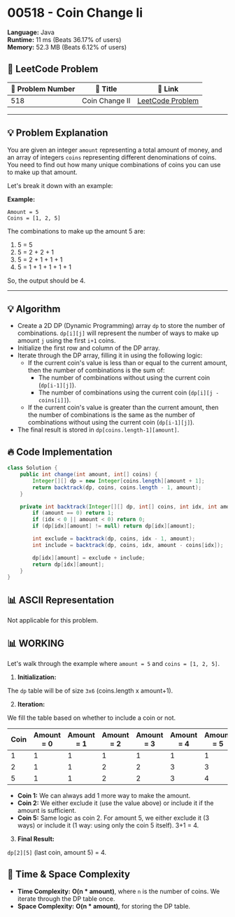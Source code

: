 # 00518 - Coin Change Ii
    
**Language:** Java  
**Runtime:** 11 ms (Beats 36.17% of users)  
**Memory:** 52.3 MB (Beats 6.12% of users)  

## 📝 **LeetCode Problem**
| 🔢 Problem Number | 📌 Title | 🔗 Link |
|------------------|--------------------------|--------------------------|
| 518 | Coin Change II | [LeetCode Problem](https://leetcode.com/problems/coin-change-ii/) |

---

## 💡 **Problem Explanation**

You are given an integer `amount` representing a total amount of money, and an array of integers `coins` representing different denominations of coins. You need to find out how many unique combinations of coins you can use to make up that amount.

Let's break it down with an example:

**Example:**

```
Amount = 5
Coins = [1, 2, 5]
```

The combinations to make up the amount 5 are:

1.  5 = 5
2.  5 = 2 + 2 + 1
3.  5 = 2 + 1 + 1 + 1
4.  5 = 1 + 1 + 1 + 1 + 1

So, the output should be 4.

---

## 💡 **Algorithm**

*   Create a 2D DP (Dynamic Programming) array `dp` to store the number of combinations. `dp[i][j]` will represent the number of ways to make up amount `j` using the first `i+1` coins.
*   Initialize the first row and column of the DP array.
*   Iterate through the DP array, filling it in using the following logic:
    *   If the current coin's value is less than or equal to the current amount, then the number of combinations is the sum of:
        *   The number of combinations without using the current coin (`dp[i-1][j]`).
        *   The number of combinations using the current coin (`dp[i][j - coins[i]]`).
    *   If the current coin's value is greater than the current amount, then the number of combinations is the same as the number of combinations without using the current coin (`dp[i-1][j]`).
*   The final result is stored in `dp[coins.length-1][amount]`.

## 🔥 **Code Implementation**

```java
class Solution {
    public int change(int amount, int[] coins) {
        Integer[][] dp = new Integer[coins.length][amount + 1];
        return backtrack(dp, coins, coins.length - 1, amount);
    }

    private int backtrack(Integer[][] dp, int[] coins, int idx, int amount) {
        if (amount == 0) return 1;
        if (idx < 0 || amount < 0) return 0;
        if (dp[idx][amount] != null) return dp[idx][amount];

        int exclude = backtrack(dp, coins, idx - 1, amount);
        int include = backtrack(dp, coins, idx, amount - coins[idx]);

        dp[idx][amount] = exclude + include;
        return dp[idx][amount];
    }
}
```

## 📊 **ASCII Representation**

Not applicable for this problem.

## 📊 **WORKING**

Let's walk through the example where `amount = 5` and `coins = [1, 2, 5]`.

1.  **Initialization:**

The `dp` table will be of size `3x6` (coins.length x amount+1).

2.  **Iteration:**

We fill the table based on whether to include a coin or not.

| Coin | Amount = 0 | Amount = 1 | Amount = 2 | Amount = 3 | Amount = 4 | Amount = 5 |
|------|------------|------------|------------|------------|------------|------------|
| 1    | 1          | 1          | 1          | 1          | 1          | 1          |
| 2    | 1          | 1          | 2          | 2          | 3          | 3          |
| 5    | 1          | 1          | 2          | 2          | 3          | 4          |

*   **Coin 1:** We can always add 1 more way to make the amount.
*   **Coin 2:** We either exclude it (use the value above) or include it if the amount is sufficient.
*   **Coin 5:** Same logic as coin 2.  For amount 5, we either exclude it (3 ways) or include it (1 way: using only the coin 5 itself). 3+1 = 4.

3.  **Final Result:**

`dp[2][5]` (last coin, amount 5) = 4.

## 🚀 **Time & Space Complexity**

*   **Time Complexity:** **O(n * amount)**, where `n` is the number of coins. We iterate through the DP table once.
*   **Space Complexity:** **O(n * amount)**,  for storing the DP table.
    